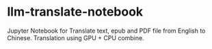 # llm-translate-notebook
Jupyter Notebook for Translate text, epub and PDF file from English to Chinese.
Translation using GPU + CPU combine.
